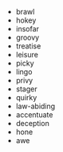 - brawl
- hokey
- insofar
- groovy
- treatise
- leisure
- picky
- lingo
- privy
- stager
- quirky
- law-abiding
- accentuate
- deception
- hone
- awe

